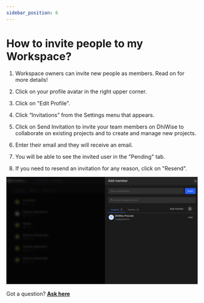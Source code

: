 ```yaml
---
sidebar_position: 6
---
```


# How to invite people to my Workspace?

1. Workspace owners can invite new people as members. Read on for more details!

2. Click on your profile avatar in the right upper corner.

3. Click on "Edit Profile".

4. Click “Invitations” from the Settings menu that appears.

5. Click on Send Invitation to invite your team members on DhiWise to collaborate on existing projects and to create and manage new projects.

6. Enter their email and they will receive an email.

7. You will be able to see the invited user in the "Pending" tab.

8. If you need to resend an invitation for any reason, click on "Resend".

![Example banner](../images/add-memeber.png)


Got a question? [**Ask here**](https://discord.com/invite/rFMnCG5MZ7)
